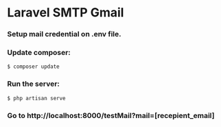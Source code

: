 # Laravel SMTP Gmail

### Setup mail credential on .env file.

### Update composer:
	$ composer update

### Run the server:

    $ php artisan serve

### Go to http://localhost:8000/testMail?mail=[recepient_email]